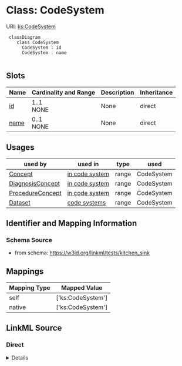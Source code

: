 # Class: CodeSystem




URI: [ks:CodeSystem](https://w3id.org/linkml/tests/kitchen_sink/CodeSystem)


```mermaid
 classDiagram
    class CodeSystem
      CodeSystem : id
      CodeSystem : name
      
```



<!-- no inheritance hierarchy -->


## Slots

| Name | Cardinality and Range | Description | Inheritance |
| ---  | --- | --- | --- |
| [id](id.md) | 1..1 <br/> NONE | None  | direct |
| [name](name.md) | 0..1 <br/> NONE | None  | direct |



## Usages

| used by | used in | type | used |
| ---  | --- | --- | --- |
| [Concept](Concept.md) | [in code system](in_code_system.md) | range | CodeSystem |
| [DiagnosisConcept](DiagnosisConcept.md) | [in code system](in_code_system.md) | range | CodeSystem |
| [ProcedureConcept](ProcedureConcept.md) | [in code system](in_code_system.md) | range | CodeSystem |
| [Dataset](Dataset.md) | [code systems](code_systems.md) | range | CodeSystem |



## Identifier and Mapping Information







### Schema Source


* from schema: https://w3id.org/linkml/tests/kitchen_sink





## Mappings

| Mapping Type | Mapped Value |
| ---  | ---  |
| self | ['ks:CodeSystem']|join(', ') |
| native | ['ks:CodeSystem']|join(', ') |


## LinkML Source

<!-- TODO: investigate https://stackoverflow.com/questions/37606292/how-to-create-tabbed-code-blocks-in-mkdocs-or-sphinx -->

### Direct

<details>
```yaml
name: CodeSystem
from_schema: https://w3id.org/linkml/tests/kitchen_sink
rank: 1000
slots:
- id
- name

```
</details>

### Induced

<details>
```yaml
name: CodeSystem
from_schema: https://w3id.org/linkml/tests/kitchen_sink
rank: 1000
attributes:
  id:
    name: id
    from_schema: https://w3id.org/linkml/tests/core
    rank: 1
    identifier: true
    alias: id
    owner: CodeSystem
    domain_of:
    - Person
    - Organization
    - Place
    - Concept
    - CodeSystem
    - activity
    - agent
  name:
    name: name
    from_schema: https://w3id.org/linkml/tests/core
    rank: 2
    alias: name
    owner: CodeSystem
    domain_of:
    - Friend
    - Person
    - Organization
    - Place
    - Concept
    - CodeSystem
    required: false

```
</details>